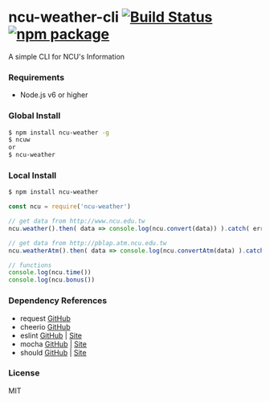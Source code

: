 # ncu-weather-cli [![Build Status](https://travis-ci.org/ncu-weather/ncu-weather-cli.svg?branch=master)](https://travis-ci.org/ncu-weather/ncu-weather-cli) [![npm package](https://img.shields.io/npm/v/ncu.svg)](https://www.npmjs.com/package/ncu)
A simple CLI for NCU's Information

### Requirements
- Node.js v6 or higher

### Global Install
```bash
$ npm install ncu-weather -g
$ ncuw
or
$ ncu-weather
```

### Local Install
```bash 
$ npm install ncu-weather
```

```javascript
const ncu = require('ncu-weather')

// get data from http://www.ncu.edu.tw
ncu.weather().then( data => console.log(ncu.convert(data)) ).catch( err => console.log(err) )

// get data from http://pblap.atm.ncu.edu.tw
ncu.weatherAtm().then( data => console.log(ncu.convertAtm(data) ).catch( err => console.log(err) )

// functions
console.log(ncu.time())
console.log(ncu.bonus())
```

### Dependency References
- request [GitHub](https://github.com/request/request)
- cheerio [GitHub](https://github.com/cheeriojs/cheerio)
- eslint [GitHub](https://github.com/eslint/eslint) | [Site](http://eslint.org)
- mocha [GitHub](https://github.com/mochajs/mocha) | [Site](https://mochajs.org)
- should [GitHub](https://github.com/shouldjs/should.js) | [Site](http://shouldjs.github.io)

### License
MIT

